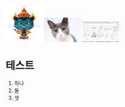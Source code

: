 <img src='yaktocat.png' width=100>
<img src='고양이.png' width=100>
<img src='webraw.png' width=100>


# 테스트

1. 하나
2. 둘
3. 셋
